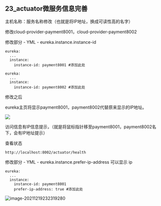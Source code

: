 ## 23_actuator微服务信息完善

主机名称：服务名称修改（也就是将IP地址，换成可读性高的名字）

修改cloud-provider-payment8001，cloud-provider-payment8002

修改部分 - YML - eureka.instance.instance-id

```
eureka:
  ...
  instance:
    instance-id: payment8001 #添加此处

```

```
eureka:
  ...
  instance:
    instance-id: payment8002 #添加此处

```

修改之后

eureka主页将显示payment8001，payment8002代替原来显示的IP地址。

![](https://gitee.com/zouyu0310/images/raw/master/img/20211219231843.png)




访问信息有IP信息提示，（就是将鼠标指针移至payment8001，payment8002名下，会有IP地址提示）

查看状态

```
http://localhost:8002/actuator/health
```





修改部分 - YML - eureka.instance.prefer-ip-address  可以显示 ip

```
eureka:
  ...
  instance:
    instance-id: payment8001 
    prefer-ip-address: true #添加此处

```

![image-20211219232319280](https://gitee.com/zouyu0310/images/raw/master/img/20211219232319.png)
